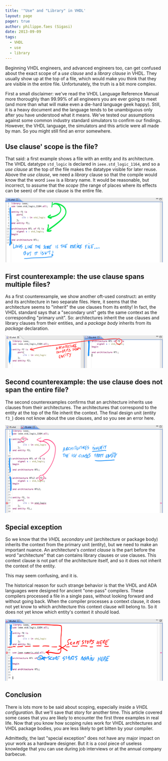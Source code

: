 ```yaml
---
title: '"Use" and "Library" in VHDL'
layout: page 
pager: true
author: philippe.faes (Sigasi)
date: 2013-09-09
tags: 
  - VHDL
  - use
  - library
---
```

Beginning VHDL engineers, and advanced engineers too, can get confused about the exact scope of a _use clause_ and a _library clause_ in VHDL. They usually show up at the top of a file, which would make you think that they are visible in the entire file. Unfortunately, the truth is a bit more complex. 

First a small disclaimer: we've read the VHDL Language Reference Manual more thoroughly than 99.99% of  all engineers you are ever going to meet (and more than what will make even a die-hard language geek happy). Still, it is a heavy document and the language tends to be unambiguous only after you have understood what it means. We've tested our assumptions against some common industry standard simulators to confirm our findings. However, the VHDL language, the simulators and this article were all made by man. So you might still find an error somewhere. 

## Use clause' scope is the file?

That said: a first example shows a file with an entity and its architecture. The VHDL datatype `std_logic` is declared in `ieee.std_logic_1164`, and so a _use clause_ at the top of the file makes the datatype visible for later reuse. Above the _use clause_, we need a _library_ clause so that the compile would know that the word `ieee` is a library name. It would be reasonable, but incorrect, to assume that the _scope_ (the range of places where its effects can be seen) of the use clause is the entire file.

![Scope of use clause is not the entire file](images/f1.png)

## First counterexample: the use clause spans multiple files?

As a first counterexample, we show another oft-used construct: an entity and its architecture in two separate files. Here, it seems that the architecture seems to "inherit" the use clauses from its entity! In fact, the VHDL standard says that a "secondary unit" gets the same context as the corresponding "primary unit". So: architectures inherit the use clauses and library clauses from their entities, and a _package body_ inherits from its _package_ declaration.

![Entity and architecture in two files](images/f2.png)

## Second counterexample: the use clause does not span the entire file?

The second counterexamples confirms that an architecture inherits use clauses from their architectures. The architectures that correspond to the entity at the top of the file inherit the context. The final design unit (entity `f3_`) does not know about the use clauses, and so you see an error here.

![Architecture inherits context from Entity](images/f3.png)

## Special exception

So we know that the _VHDL secondary unit_ (architecture or package body) inherits the context from the primary unit (entity), but we need to make an important nuance. An architecture's _context clause_ is the part before the word "architecture" that can contains library clauses or use clauses. This context clause is not part of the architecture itself, and so it does not inherit the context of the entity.

This may seem confusing, and it is. 

The historical reason for such strange behavior is that the VHDL and ADA languages were designed for ancient "one-pass" compilers. These compilers processed a file in a single pass, without looking forward and without going back. When the compiler processes a context clause, it does not yet know to which architecture this context clause will belong to. So it does not yet know which entity's context it should load. 

![Inherited use clause is not visible in context clause](images/f4.png)

## Conclusion

There is lots more to be said about scoping, especially inside a _VHDL configuration_. But we'll save that story for another time. 
This article covered some cases that you are likely to encounter the first three examples in real life. Now that you know how scoping rules work for VHDL architectures and VHDL package bodies, you are less likely to get bitten by your compiler.

Admittedly, the last "special exception" does not have any major impact on your work as a hardware designer. But it is a cool piece of useless knowledge that you can use during job interviews or at the annual company barbecue.